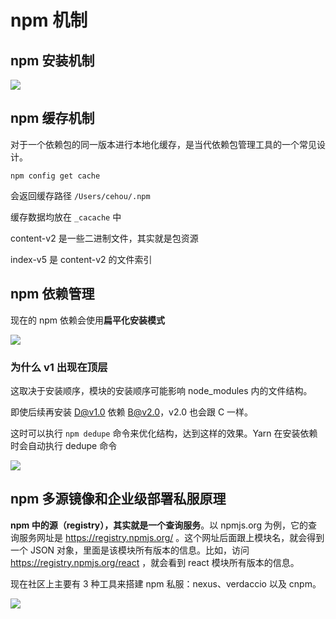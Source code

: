 # npm 机制



## npm 安装机制

![](https://file.wangsijie.top/blog/20201223092723.png)

## npm 缓存机制

对于一个依赖包的同一版本进行本地化缓存，是当代依赖包管理工具的一个常见设计。

```shell
npm config get cache
```

会返回缓存路径 `/Users/cehou/.npm`

缓存数据均放在 `_cacache` 中

content-v2 是一些二进制文件，其实就是包资源

index-v5 是 content-v2 的文件索引



## npm 依赖管理

现在的 npm 依赖会使用**扁平化安装模式**

![](https://file.wangsijie.top/blog/20201223092938.png)



### 为什么 v1 出现在顶层

这取决于安装顺序，模块的安装顺序可能影响 node_modules 内的文件结构。

即使后续再安装 D@v1.0 依赖 B@v2.0，v2.0 也会跟 C 一样。



这时可以执行 `npm dedupe` 命令来优化结构，达到这样的效果。Yarn 在安装依赖时会自动执行 dedupe 命令

![](https://file.wangsijie.top/blog/20201223092901.png)





## npm 多源镜像和企业级部署私服原理

**npm 中的源（registry），其实就是一个查询服务**。以 npmjs.org 为例，它的查询服务网址是 https://registry.npmjs.org/ 。这个网址后面跟上模块名，就会得到一个 JSON 对象，里面是该模块所有版本的信息。比如，访问 https://registry.npmjs.org/react ，就会看到 react 模块所有版本的信息。



现在社区上主要有 3 种工具来搭建 npm 私服：nexus、verdaccio 以及 cnpm。



![](https://file.wangsijie.top/blog/20201223093031.png)







